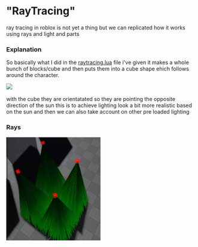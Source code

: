# "RayTracing"
ray tracing in roblox is not yet a thing but we can replicated how it works using rays and light and parts

### Explanation

So basically what I did in the [raytracing.lua](https://raw.githubusercontent.com/DeroXP/Roblox-stugg/main/RayTracing/raytrace.lua) file i've given it makes a whole bunch of blocks/cube and then puts them into a cube shape ehich follows around the character.

[<img src="https://static.vecteezy.com/system/resources/previews/000/375/576/large_2x/mp4-vector-icon.jpg" width="50%">](https://github.com/DeroXP/Roblox-stugg/raw/main/RayTracing/2024-05-30%2013-59-44.mp4 "Video")

with the cube they are orientatated so they are pointing the opposite direction of the sun this is to achieve lighting look a bit more realistic based on the sun and then we can also take account on other pre loaded lighting

### Rays

<img src="https://github.com/DeroXP/Roblox-stugg/blob/main/RayTracing/Screenshot%20(212).png?raw=true" width="50%">
